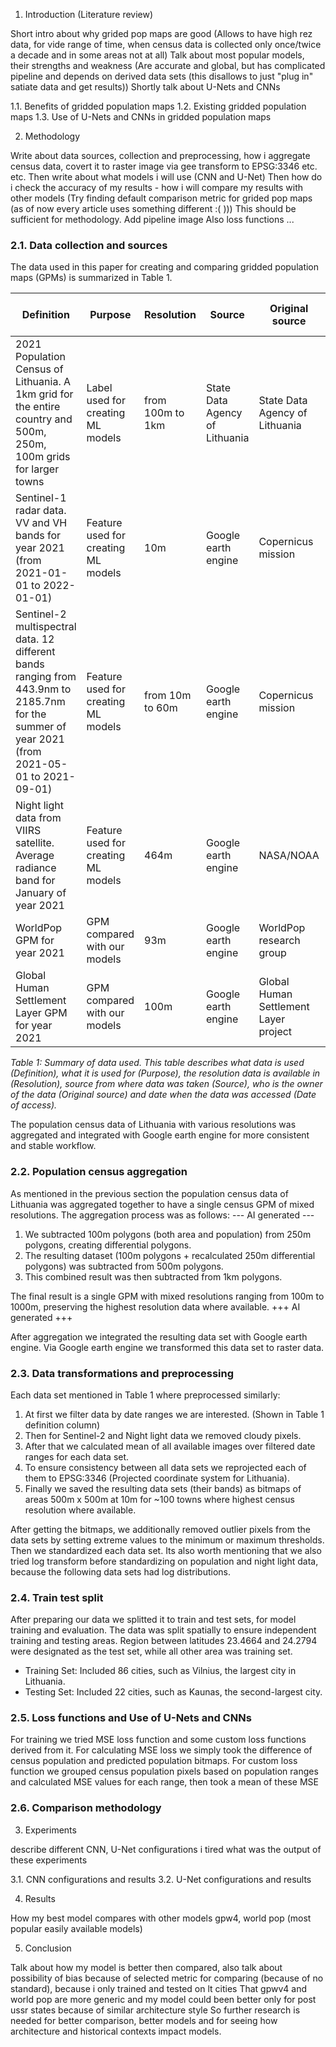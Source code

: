 1. Introduction (Literature review)

Short intro about why grided pop maps are good (Allows to have high rez data, for vide range of time, when census data is collected only once/twice a decade and in some areas not at all)
Talk about most popular models, their strengths and weakness (Are accurate and global, but has complicated pipeline and depends on derived data sets (this disallows to just "plug in" satiate data and get results))
Shortly talk about U-Nets and CNNs 

1.1. Benefits of gridded population maps
1.2. Existing gridded population maps
1.3. Use of U-Nets and CNNs in gridded population maps

2. Methodology

Write about data sources, collection and preprocessing, how i aggregate census data, covert it to raster image via gee transform to EPSG:3346 etc. etc.
Then write about what models i will use (CNN and U-Net)
Then how do i check the accuracy of my results - how i will compare my results with other models (Try finding default comparison metric for grided pop maps (as of now every article uses something different :( )))
This should be sufficient for methodology. Add pipeline image
Also loss functions ...

### 2.1. Data collection and sources

The data used in this paper for creating and comparing gridded population maps (GPMs) is summarized in Table 1.

| Definition | Purpose | Resolution | Source | Original source | Date of access |
|------------|---------|------------|--------|-----------------|----------------|
| 2021 Population Census of Lithuania. A 1km grid for the entire country and 500m, 250m, 100m grids for larger towns | Label used for creating ML models | from 100m to 1km | State Data Agency of Lithuania | State Data Agency of Lithuania | 2024-10-06 |
| Sentinel-1 radar data. VV and VH bands for year 2021 (from 2021-01-01 to 2022-01-01) | Feature used for creating ML models | 10m | Google earth engine | Copernicus mission | 2024-10-06 |
| Sentinel-2 multispectral data. 12 different bands ranging from 443.9nm to 2185.7nm for the summer of year 2021 (from 2021-05-01 to 2021-09-01) | Feature used for creating ML models | from 10m to 60m | Google earth engine | Copernicus mission | 2024-10-06 |
| Night light data from VIIRS satellite. Average radiance band for January of year 2021 | Feature used for creating ML models | 464m | Google earth engine | NASA/NOAA | 2024-10-06 |
| WorldPop GPM for year 2021 | GPM compared with our models | 93m | Google earth engine | WorldPop research group | 2025-03-06 |
| Global Human Settlement Layer GPM for year 2021 | GPM compared with our models | 100m | Google earth engine | Global Human Settlement Layer project | 2025-03-06 |

*Table 1: Summary of data used. This table describes what data is used (Definition), what it is used for (Purpose), the resolution data is available in (Resolution), source from where data was taken (Source), who is the owner of the data (Original source) and date when the data was accessed (Date of access).*

The population census data of Lithuania with various resolutions was aggregated and integrated with Google earth engine for more consistent and stable workflow.

### 2.2. Population census aggregation

As mentioned in the previous section the population census data of Lithuania was aggregated together to have a single census GPM of mixed resolutions.
The aggregation process was as follows:
--- AI generated ---
1. We subtracted 100m polygons (both area and population) from 250m polygons, creating differential polygons.
2. The resulting dataset (100m polygons + recalculated 250m differential polygons) was subtracted from 500m polygons.
3. This combined result was then subtracted from 1km polygons.

The final result is a single GPM with mixed resolutions ranging from 100m to 1000m, preserving the highest resolution data where available.
+++ AI generated +++

After aggregation we integrated the resulting data set with Google earth engine. Via Google earth engine we transformed this data set to raster data.

### 2.3. Data transformations and preprocessing

Each data set mentioned in Table 1 where preprocessed similarly:
1. At first we filter data by date ranges we are interested. (Shown in Table 1 definition column)
2. Then for Sentinel-2 and Night light data we removed cloudy pixels.
3. After that we calculated mean of all available images over filtered date ranges for each data set.
4. To ensure consistency between all data sets we reprojected each of them to EPSG:3346 (Projected coordinate system for Lithuania).
5. Finally we saved the resulting data sets (their bands) as bitmaps of areas 500m x 500m at 10m for ~100 towns where highest census resolution where available.

After getting the bitmaps, we additionally removed outlier pixels from the data sets by setting extreme values to the minimum or maximum thresholds.
Then we standardized each data set. Its also worth mentioning that we also tried log transform before standardizing on population and night light data, because the following data sets had log distributions.

### 2.4. Train test split

After preparing our data we splitted it to train and test sets, for model training and evaluation. The data was split spatially to ensure independent training and testing areas. Region between latitudes 23.4664
and 24.2794 were designated as the test set, while all other area was training set.
* Training Set: Included 86 cities, such as Vilnius, the largest city in Lithuania.
* Testing Set: Included 22 cities, such as Kaunas, the second-largest city.

### 2.5. Loss functions and Use of U-Nets and CNNs

For training we tried MSE loss function and some custom loss functions derived from it. For calculating MSE loss we simply took the difference of census population and predicted population bitmaps.
For custom loss function we grouped census population pixels based on population ranges and calculated MSE values for each range, then took a mean of these MSE


### 2.6. Comparison methodology

3. Experiments

describe different CNN, U-Net configurations i tired what was the output of these experiments

3.1. CNN configurations and results
3.2. U-Net configurations and results

4. Results

How my best model compares with other models gpw4, world pop (most popular easily available models)

5. Conclusion

Talk about how my model is better then compared, also talk about possibility of bias because of selected metric for comparing (because of no standard), because i only trained and tested on lt cities
That gpwv4 and world pop are more generic and my model could been better only for post ussr states because of similar architecture style
So further research is needed for better comparison, better models and for seeing how architecture and historical contexts impact models.